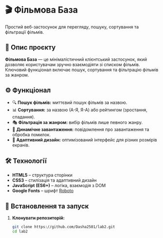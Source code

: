 # 🎬 Фільмова База

Простий веб-застосунок для перегляду, пошуку, сортування та фільтрації фільмів.

## 📝 Опис проєкту

**Фільмова База** — це мінімалістичний клієнтський застосунок, який дозволяє користувачам зручно взаємодіяти зі списком фільмів. Ключовий функціонал включає пошук, сортування та фільтрацію фільмів за жанром.

## ⚙️ Функціонал

- 🔍 **Пошук фільмів:** миттєвий пошук фільмів за назвою.
- 📊 **Сортування:** за назвою (А-Я, Я-А) або рейтингом (зростання, спадання).
- 🎭 **Фільтрація за жанром:** вибір фільмів лише певного жанру.
- 🔄 **Динамічне завантаження:** повідомлення про завантаження та обробка помилок.
- 📱 **Адаптивний дизайн:** оптимізований інтерфейс для різних розмірів екранів.

## 🛠️ Технології

- **HTML5** – структура сторінки
- **CSS3** – стилізація та адаптивний дизайн
- **JavaScript (ES6+)** – логіка, взаємодія з DOM
- **Google Fonts** – шрифт [Roboto](https://fonts.google.com/specimen/Roboto)

## 🚀 Встановлення та запуск

1. **Клонувати репозиторій:**

   ```bash
   git clone https://github.com/Dasha2501/lab2.git
   cd lab2
